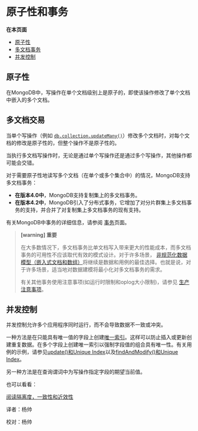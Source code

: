 # 原子性和事务

**在本页面**


*   [原子性](#原子性)
*   [多文档事务](#交易)
*   [并发控制](#控制)

## <span id="原子性">原子性</span>

在MongoDB中，写操作在单个文档级别上是原子的，即使该操作修改了单个文档中嵌入的多个文档。

## <span id="交易">多文档交易</span>

当单个写操作（例如 [`db.collection.updateMany()`](https://docs.mongodb.com/manual/reference/method/db.collection.updateMany/#db.collection.updateMany)）修改多个文档时，对每个文档的修改是原子性的，但整个操作不是原子性的。

当执行多文档写操作时，无论是通过单个写操作还是通过多个写操作，其他操作都可能会交错。

对于需要原子性地读写多个文档（在单个或多个集合中）的情况，MongoDB支持多文档事务：

*   **在版本4.0中**，MongoDB支持复制集上的多文档事务。
*   **在版本4.2中**，MongoDB引入了分布式事务，它增加了对分片群集上多文档事务的支持，并合并了对复制集上多文档事务的现有支持。

有关MongoDB中事务的详细信息，请参阅 [事务](https://docs.mongodb.com/manual/core/transactions/)页面。

>**[warning] 重要**
>
>在大多数情况下，多文档事务比单文档写入带来更大的性能成本，而多文档事务的可用性不应该取代有效的模式设计。对于许多场景， [非规范化数据模型（嵌入式文档和数组）](https://docs.mongodb.com/manual/core/data-model-design/#data-modeling-embedding)将继续是数据和用例的最佳选择。也就是说，对于许多场景，适当地对数据建模将最小化对多文档事务的需求。
>
>有关其他事务使用注意事项(如运行时限制和oplog大小限制)，请参见 [生产注意事项](https://docs.mongodb.com/manual/core/transactions-production-consideration/)。


## <span id="控制">并发控制</span>

并发控制允许多个应用程序同时运行，而不会导致数据不一致或冲突。

一种方法是在只能具有唯一值的字段上创建[唯一索引](https://docs.mongodb.com/manual/core/index-unique/#index-type-unique)。这样可以防止插入或更新创建重复数据。在多个字段上创建唯一索引以强制字段值的组合具有唯一性。有关用例的示例，请参见[update()和Unique Index](https://docs.mongodb.com/manual/reference/method/db.collection.update/#update-with-unique-indexes)以及[findAndModify()和Unique Index](https://docs.mongodb.com/manual/reference/method/db.collection.findAndModify/#upsert-and-unique-index)。

另一种方法是在查询谓词中为写操作指定字段的期望当前值。

也可以看看：

[阅读隔离度，一致性和近效性](https://docs.mongodb.com/manual/core/read-isolation-consistency-recency/)



译者：杨帅

校对：杨帅